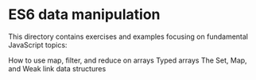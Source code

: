 # ES6 data manipulation
This directory contains exercises and examples focusing on fundamental JavaScript topics:

How to use map, filter, and reduce on arrays
Typed arrays
The Set, Map, and Weak link data structures
